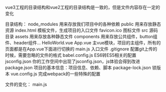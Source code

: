 vue3工程的目录结构和vue2工程的目录结构是一致的，但是文件内容存在一定的变化

目录结构：
    node_modules      用来存放我们项目中的各种依赖
    public            用来存放静态资源
        index.html    模板文件，生成项目的入口文件
        favicon.ico   图标文件
    src               源码目录
        assets        用来存放各种静态文件
        components    用来存放公共组件，button组件、header组件...
            HelloWorld.vue
        App.vue       主vue模块，项目的主组件，所有的页面都是在App.vue下面进行切换的
        main.js       入口文件
    .gitignore        配置git上传的时候，需要忽略的文件的格式
    babel.config.js   ES6转ES5相关的配置
    jsconfig.json     你的工作空间中出现了jsconfig.json，js体验会得到改进
    package.json      项目的基本信息：项目信息、依赖、脚本
    package-lock.json 锁版本
    vue.config.js     完成webpack的一些特殊的配置

文件的变化：
    main.js